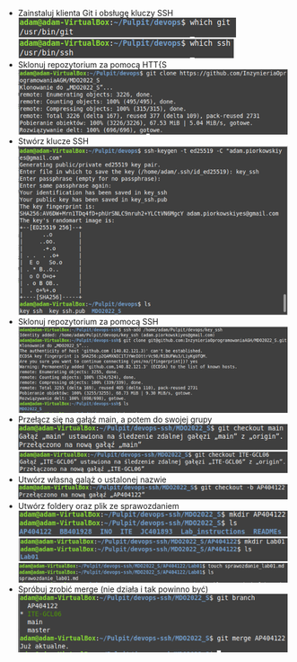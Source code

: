 * Zainstaluj klienta Git i obsługę kluczy SSH\
![Screen1](Obraz1.png)\
![Screen2](Obraz2.png)
* Sklonuj repozytorium za pomocą HTT{S\
![Screen3](Obraz3.png)
* Stwórz klucze SSH\
![Screen4](Obraz4.png)
* Sklonuj repozytorium za pomocą SSH
![Screen5](Obraz5.png)
* Przełącz się na gałąź main, a potem do swojej grupy
![Screen6](Obraz6.png)
![Screen7](Obraz7.png)
* Utwórz własną galąż o ustalonej nazwie\
![Screen8](Obraz8.png)
* Utwórz foldery oraz plik ze sprawozdaniem\
![Screen9](Obraz9.png)
![Screen10](Obraz10.png)
![Screen11](Obraz11.png)
* Spróbuj zrobić merge (nie działa i tak powinno być)
![Screen12](Obraz12.png)

